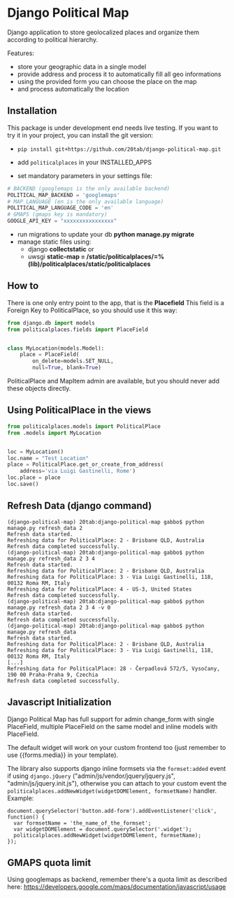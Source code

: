 Django Political Map
====================

Django application to store geolocalized places and organize them
according to political hierarchy.

Features:
- store your geographic data in a single model
- provide address and process it to automatically fill all geo informations
- using the provided form you can choose the place on the map
- and process automatically the location

Installation
------------
This package is under development end needs live testing.
If you want to try it in your project, you can install the
git version:

  - ```pip install git+https://github.com/20tab/django-political-map.git```
  
  - add ```politicalplaces``` in your INSTALLED_APPS
  
  - set mandatory parameters in your settings file:
```python
# BACKEND (googlemaps is the only available backend)
POLITICAL_MAP_BACKEND = 'googlemaps'
# MAP LANGUAGE (en is the only available language)
POLITICAL_MAP_LANGUAGE_CODE = 'en'
# GMAPS (gmaps key is mandatory)
GOOGLE_API_KEY = "xxxxxxxxxxxxxxxx"
```
  
  - run migrations to update your db **python manage.py migrate**
  
  - manage static files using:
    - django **collectstatic** or  
    - uwsgi **static-map = /static/politicalplaces/=%(lib)/politicalplaces/static/politicalplaces**
    

How to
------
There is one only entry point to the app, that is the **Placefield**
This field is a Foreign Key to PoliticalPlace, so you should use it 
this way:
```python
from django.db import models                                                
from politicalplaces.fields import PlaceField


class MyLocation(models.Model):
    place = PlaceField(
        on_delete=models.SET_NULL,
        null=True, blank=True)
```
PoliticalPlace and MapItem admin are available, but you should never add
these objects directly.

Using PoliticalPlace in the views
---------------------------------
```python
from politicalplaces.models import PoliticalPlace
from .models import MyLocation


loc = MyLocation()
loc.name = "Test Location"
place = PoliticalPlace.get_or_create_from_address(
    address='via Luigi Gastinelli, Rome')
loc.place = place
loc.save()
```

Refresh Data (django command)
-----------------------------
```
(django-political-map) 20tab:django-political-map gabbo$ python manage.py refresh_data 2
Refresh data started.
Refreshing data for PoliticalPlace: 2 - Brisbane QLD, Australia
Refresh data completed successfully.
(django-political-map) 20tab:django-political-map gabbo$ python manage.py refresh_data 2 3 4
Refresh data started.
Refreshing data for PoliticalPlace: 2 - Brisbane QLD, Australia
Refreshing data for PoliticalPlace: 3 - Via Luigi Gastinelli, 118, 00132 Roma RM, Italy
Refreshing data for PoliticalPlace: 4 - US-3, United States
Refresh data completed successfully.
(django-political-map) 20tab:django-political-map gabbo$ python manage.py refresh_data 2 3 4 -v 0
Refresh data started.
Refresh data completed successfully.
(django-political-map) 20tab:django-political-map gabbo$ python manage.py refresh_data
Refresh data started.
Refreshing data for PoliticalPlace: 2 - Brisbane QLD, Australia
Refreshing data for PoliticalPlace: 3 - Via Luigi Gastinelli, 118, 00132 Roma RM, Italy
[...]
Refreshing data for PoliticalPlace: 28 - Čerpadlová 572/5, Vysočany, 190 00 Praha-Praha 9, Czechia
Refresh data completed successfully.
```

Javascript Initialization
--------------------------
Django Political Map has full support for admin change_form with
single PlaceField, multiple PlaceField on the same model and
inline models with PlaceField.

The default widget will work on your custom frontend too (just remember to
use {{forms.media}} in your template).

The library also supports django inline formsets via the `formset:added`
event if using `django.jQuery` ("admin/js/vendor/jquery/jquery.js", "admin/js/jquery.init.js"),
otherwise you can attach to your custom event the
`politicalplaces.addNewWidget(widgetDOMElement, formsetName)` handler. 
Example:
```
document.querySelector('button.add-form').addEventListener('click', function() {
  var formsetName = 'the_name_of_the_formset';
  var widgetDOMElement = document.querySelector('.widget');
  politicalplaces.addNewWidget(widgetDOMElement, formsetName);
});
```


GMAPS quota limit
-----------------
Using googlemaps as backend, remember there's a quota limit
as described here: https://developers.google.com/maps/documentation/javascript/usage
